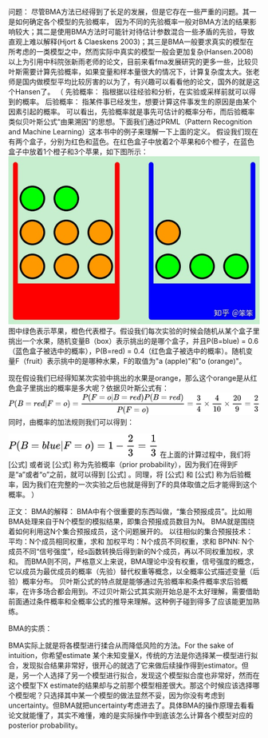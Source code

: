 问题：
尽管BMA方法已经得到了长足的发展，但是它存在一些严重的问题。其一是如何确定各个模型的先验概率， 因为不同的先验概率一般对BMA方法的结果影响较大；其二是使用BMA方法时可能针对待估计参数混合一些矛盾的先验，导致直观上难以解释(Hjort & Claeskens 2003)；其三是BMA一般要求真实的模型在所考虑的一类模型之中，然而实际中真实的模型一般会更加复杂(Hansen.2008)以上为引用中科院张新雨老师的论文，目前来看fma发展研究的更多一些，比较贝叶斯需要计算先验概率，如果变量和样本量很大的情况下，计算复杂度太大。张老师是国内做模型平均比较厉害的以为了，有兴趣可以看看他的论文，国外的就是这个Hansen了。
（
先验概率：
指根据以往经验和分析，在实验或采样前就可以得到的概率。
后验概率：
指某件事已经发生，想要计算这件事发生的原因是由某个因素引起的概率。
可以看出，先验概率就是事先可估计的概率分布，而后验概率类似贝叶斯公式“由果溯因”的思想。下面我们通过PRML（Pattern Recognition and Machine Learning）这本书中的例子来理解一下上面的定义。
假设我们现在有两个盒子，分别为红色和蓝色。在红色盒子中放着2个苹果和6个橙子，在蓝色盒子中放着1个橙子和3个苹果，如下图所示：
![](assets/初识-8fab200a.png)
图中绿色表示苹果，橙色代表橙子。假设我们每次实验的时候会随机从某个盒子里挑出一个水果，随机变量B（box）表示挑出的是哪个盒子，并且P(B=blue) = 0.6（蓝色盒子被选中的概率），P(B=red) = 0.4（红色盒子被选中的概率）。随机变量F（fruit）表示挑中的是哪种水果，F的取值为"a (apple)"和"o (orange)"。

现在假设我们已经得知某次实验中挑出的水果是orange，那么这个orange是从红色盒子里挑出的概率是多大呢？依据贝叶斯公式有：
![](assets/初识-0de0a1da.png)
同时，由概率的加法规则我们可以得到：

![](assets/初识-7ffbf3d2.png)
在上面的计算过程中，我们将 [公式] 或者说 [公式] 称为先验概率（prior probability），因为我们在得到F是“a”或者“o”之前，就可以得到 [公式] 。同理，将 [公式] 和 [公式] 称为后验概率，因为我们在完整的一次实验之后也就是得到了F的具体取值之后才能得到这个概率。
）



正文：
BMA的解释：
BMA中有个很重要的东西叫做，“集合预报成员”。比如用BMA处理来自于N个模型的模拟结果，即集合预报成员数目为N。
BMA就是围绕着如何利用这N个集合预报成员，这个问题展开的。
以往相似的集合预报技术：
平均：N个成员相同权重，求和
加权平均：N个成员不同权重，求和
BPNN: N个成员不同“信号强度”，经s函数转换后得到新的N个成员，再以不同权重加权，求和。
而BMA则不同，严格意义上来说，BMA理论中没有权重，信号强度的概念，它以成员为最优成员的概率（先验）替代权重等概念，以全概率公式描述变量（后验）概率分布。
贝叶斯公式的特点就是能够通过先验概率和条件概率求后验概率，在许多场合都会用到。不过贝叶斯公式其实刚开始总是不太好理解，需要借助前面通过条件概率和全概率公式的推导来理解。这种例子碰到得多了应该能更加熟练。

BMA的实质：

BMA实际上就是将各模型进行揉合从而降低风险的方法。For the sake of intuition，你希望estimate 某个未知变量X，传统的方法是你选择某一模型进行拟合，发现拟合结果非常好，很开心的就选了它来做后续操作得到estimator。但是，另一个人选择了另一个模型进行拟合，发现这个模型拟合度也非常好，然而在这个模型下X estimate的结果却与之前那个模型相差很大。那这个时候应该选择哪个模型呢？只选择其中某一个模型的做法显然不妥，因为你没有考虑到uncertainty。但BMA就把uncertainty考虑进去了。具体BMA的操作原理去看看论文就能懂了，其实不难懂，难的是实际操作中到底该怎么计算各个模型对应的posterior probability。
